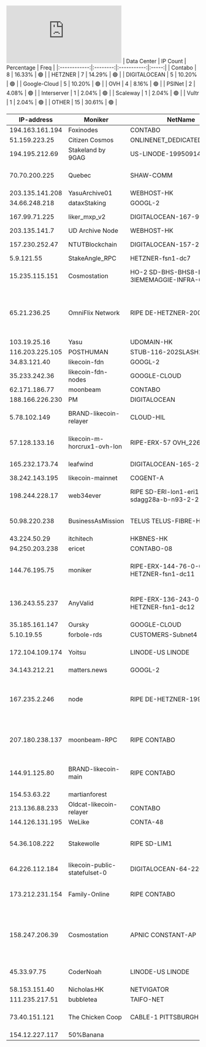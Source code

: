 ![Diagramm](https://github.com/obajay/StateSync-snapshots/blob/main/Projects/Likecoin/1/README.md)
| Data Center | IP Count | Percentage | Freq |
|:------------:|:--------:|:-----------:|:-----:|
| Contabo | 8 | 16.33% | 🟢 |
| HETZNER | 7 | 14.29% | 🟢 |
| DIGITALOCEAN | 5 | 10.20% | 🟢 |
| Google-Cloud | 5 | 10.20% | 🟢 |
| OVH | 4 | 8.16% | 🟢 |
| PSINet | 2 | 4.08% | 🟢 |
| Interserver | 1 | 2.04% | 🟢 |
| Scaleway | 1 | 2.04% | 🟢 |
| Vultr | 1 | 2.04% | 🟢 |
| OTHER | 15 | 30.61% | 🟢 |

<!-- START_TABLE -->
| IP-address | Moniker | NetName | Organization |
|-------------|-------------|-------------|-------------|
| 194.163.161.194 | Foxinodes | CONTABO |  |
| 51.159.223.25 | Citizen Cosmos | ONLINENET_DEDICATED_SERVERS | Scaleway |
| 194.195.212.69 | Stakeland by 9GAG | US-LINODE-19950914 | Linode, LLC |
| 70.70.200.225 | Quebec | SHAW-COMM | Shaw Communications Inc. |
| 203.135.141.208 | YasuArchive01 | WEBHOST-HK |  |
| 34.66.248.218 | dataxStaking | GOOGL-2 | Google LLC |
| 167.99.71.225 | liker_mxp_v2 | DIGITALOCEAN-167-99-0-0 | DigitalOcean, LLC |
| 203.135.141.7 | UD Archive Node | WEBHOST-HK |  |
| 157.230.252.47 | NTUTBlockchain | DIGITALOCEAN-157-230-0-0 | DigitalOcean, LLC |
| 5.9.121.55 | StakeAngle_RPC | HETZNER-fsn1-dc7 |  |
| 15.235.115.151 | Cosmostation | HO-2 SD-BHS-BHS8-B811B-3IEMEMAGGIE-INFRA-002-1-2 | OVH Hosting, Inc. OVH Hosting, Inc. |
| 65.21.236.25 | OmniFlix Network | RIPE DE-HETZNER-20010926 | RIPE Network Coordination Centre Hetzner Online GmbH Hetzner Online GmbH |
| 103.19.25.16 | Yasu | UDOMAIN-HK |  |
| 116.203.225.105 | POSTHUMAN | STUB-116-202SLASH15 |  |
| 34.83.121.40 | likecoin-fdn | GOOGL-2 | Google LLC |
| 35.233.242.36 | likecoin-fdn-nodes | GOOGLE-CLOUD | Google LLC |
| 62.171.186.77 | moonbeam | CONTABO | Contabo GmbH |
| 188.166.226.230 | PM | DIGITALOCEAN |  |
| 5.78.102.149 | BRAND-likecoin-relayer | CLOUD-HIL | Hetzner Online GmbH Hetzner Online GmbH |
| 57.128.133.16 | likecoin-m-horcrux1-ovh-lon | RIPE-ERX-57 OVH_226110557 | RIPE Network Coordination Centre OVH Ltd |
| 165.232.173.74 | leafwind | DIGITALOCEAN-165-232-32-0 | DigitalOcean, LLC |
| 38.242.143.195 | likecoin-mainnet | COGENT-A | PSINet, Inc. |
| 198.244.228.17 | web34ever | RIPE SD-ERI-lon1-eri1-sdagg28a-b-n93-2-2 | RIPE Network Coordination Centre OVH Ltd |
| 50.98.220.238 | BusinessAsMission | TELUS TELUS-FIBRE-HANYBC1 | TELUS Communications Inc. |
| 43.224.50.29 | itchitech | HKBNES-HK |  |
| 94.250.203.238 | ericet | CONTABO-08 | Contabo GmbH |
| 144.76.195.75 | moniker | RIPE-ERX-144-76-0-0 HETZNER-fsn1-dc11 | RIPE Network Coordination Centre Hetzner Online GmbH |
| 136.243.55.237 | AnyValid | RIPE-ERX-136-243-0-0 HETZNER-fsn1-dc12 | RIPE Network Coordination Centre Hetzner Online GmbH |
| 35.185.161.147 | Oursky | GOOGLE-CLOUD | Google LLC |
| 5.10.19.55 | forbole-rds | CUSTOMERS-Subnet4 |  |
| 172.104.109.174 | Yoitsu | LINODE-US LINODE | Akamai Technologies, Inc. Linode |
| 34.143.212.21 | matters.news | GOOGL-2 | Google LLC |
| 167.235.2.246 | node | RIPE DE-HETZNER-19940405 | RIPE Network Coordination Centre Hetzner Online GmbH Hetzner Online GmbH |
| 207.180.238.137 | moonbeam-RPC | RIPE CONTABO | RIPE Network Coordination Centre Contabo GmbH |
| 144.91.125.80 | BRAND-likecoin-main | RIPE CONTABO | RIPE Network Coordination Centre Contabo GmbH |
| 154.53.63.22 | martianforest |  |  |
| 213.136.88.233 | Oldcat-likecoin-relayer | CONTABO | Contabo GmbH |
| 144.126.131.195 | WeLike | CONTA-48 | Contabo Inc. |
| 54.36.108.222 | Stakewolle | RIPE SD-LIM1 | RIPE Network Coordination Centre OVH GmbH |
| 64.226.112.184 | likecoin-public-statefulset-0 | DIGITALOCEAN-64-226-64-0 | DigitalOcean, LLC |
| 173.212.231.154 | Family-Online | RIPE CONTABO | RIPE Network Coordination Centre Contabo GmbH |
| 158.247.206.39 | Cosmostation | APNIC CONSTANT-AP | Asia Pacific Network Information Centre The Constant Company, LLC |
| 45.33.97.75 | CoderNoah | LINODE-US LINODE | Akamai Technologies, Inc. Linode |
| 58.153.151.40 | Nicholas.HK | NETVIGATOR |  |
| 111.235.217.51 | bubbletea | TAIFO-NET |  |
| 73.40.151.121 | The Chicken Coop | CABLE-1 PITTSBURGH-5 | Comcast Cable Communications, LLC |
| 154.12.227.117 | 50%Banana |  |  |

<!-- END_TABLE -->